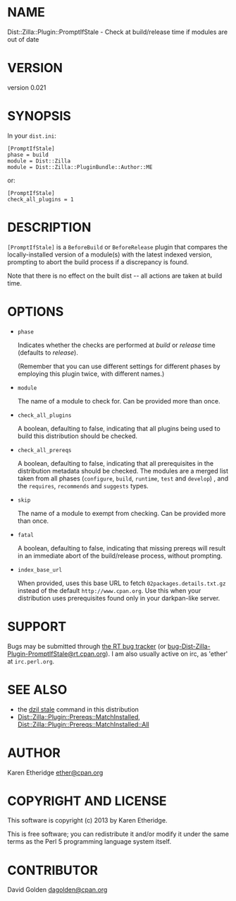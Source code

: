 # NAME

Dist::Zilla::Plugin::PromptIfStale - Check at build/release time if modules are out of date

# VERSION

version 0.021

# SYNOPSIS

In your `dist.ini`:

    [PromptIfStale]
    phase = build
    module = Dist::Zilla
    module = Dist::Zilla::PluginBundle::Author::ME

or:

    [PromptIfStale]
    check_all_plugins = 1

# DESCRIPTION

`[PromptIfStale]` is a `BeforeBuild` or `BeforeRelease` plugin that compares the
locally-installed version of a module(s) with the latest indexed version,
prompting to abort the build process if a discrepancy is found.

Note that there is no effect on the built dist -- all actions are taken at
build time.

# OPTIONS

- `phase`

    Indicates whether the checks are performed at _build_ or _release_ time
    (defaults to _release_).

    (Remember that you can use different settings for different phases by employing
    this plugin twice, with different names.)

- `module`

    The name of a module to check for. Can be provided more than once.

- `check_all_plugins`

    A boolean, defaulting to false, indicating that all plugins being used to
    build this distribution should be checked.

- `check_all_prereqs`

    A boolean, defaulting to false, indicating that all prerequisites in the
    distribution metadata should be checked. The modules are a merged list taken
    from all phases (`configure`, `build`, `runtime`, `test` and `develop`) ,
    and the `requires`, `recommends` and `suggests` types.

- `skip`

    The name of a module to exempt from checking. Can be provided more than once.

- `fatal`

    A boolean, defaulting to false, indicating that missing prereqs will result in
    an immediate abort of the build/release process, without prompting.

- `index_base_url`

    When provided, uses this base URL to fetch `02packages.details.txt.gz`
    instead of the default `http://www.cpan.org`.  Use this when your
    distribution uses prerequisites found only in your darkpan-like server.

# SUPPORT

Bugs may be submitted through [the RT bug tracker](https://rt.cpan.org/Public/Dist/Display.html?Name=Dist-Zilla-Plugin-PromptIfStale)
(or [bug-Dist-Zilla-Plugin-PromptIfStale@rt.cpan.org](mailto:bug-Dist-Zilla-Plugin-PromptIfStale@rt.cpan.org)).
I am also usually active on irc, as 'ether' at `irc.perl.org`.

# SEE ALSO

- the [dzil stale](https://metacpan.org/pod/Dist::Zilla::App::Command::stale) command in this distribution
- [Dist::Zilla::Plugin::Prereqs::MatchInstalled](https://metacpan.org/pod/Dist::Zilla::Plugin::Prereqs::MatchInstalled), [Dist::Zilla::Plugin::Prereqs::MatchInstalled::All](https://metacpan.org/pod/Dist::Zilla::Plugin::Prereqs::MatchInstalled::All)

# AUTHOR

Karen Etheridge <ether@cpan.org>

# COPYRIGHT AND LICENSE

This software is copyright (c) 2013 by Karen Etheridge.

This is free software; you can redistribute it and/or modify it under
the same terms as the Perl 5 programming language system itself.

# CONTRIBUTOR

David Golden <dagolden@cpan.org>

